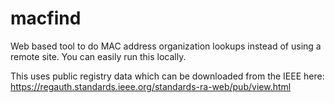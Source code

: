 # macfind
Web based tool to do MAC address organization lookups instead of using a remote site.  You can easily run this locally.

This uses public registry data which can be downloaded from the IEEE
here: https://regauth.standards.ieee.org/standards-ra-web/pub/view.html
